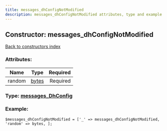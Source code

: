 ```yaml
---
title: messages_dhConfigNotModified
description: messages_dhConfigNotModified attributes, type and example
---
```

## Constructor: messages\_dhConfigNotModified  
[Back to constructors index](index.md)



### Attributes:

| Name     |    Type       | Required |
|----------|:-------------:|---------:|
|random|[bytes](../types/bytes.md) | Required|



### Type: [messages\_DhConfig](../types/messages_DhConfig.md)


### Example:

```
$messages_dhConfigNotModified = ['_' => messages_dhConfigNotModified, 'random' => bytes, ];
```